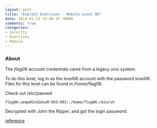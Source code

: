 ```yaml
---
layout: post
title: "Exploit Exercises - Nebula Level 06"
date: 2014-01-13 15:48:33 +0800
comments: true
categories: 
- Security
- Exercises
- Nebula
---
```


### About

The *flag06* account credentials came from a legacy unix system.

To do this level, log in as the *level06* account with the password *level06* . Files for this level can be found in /home/flag06.

<!-- more -->

Check out /etc/passwd

	flag06:ueqwOCnSGdsuM:993:993::/home/flag06:/bin/sh

Decrypted with John the Ripper, and got the login password. 

[reference](http://www.governmentsecurity.org/articles/crack-unix-linux-passwords.html)
